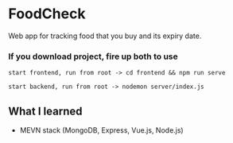 # FoodCheck

Web app for tracking food that you buy and its expiry date.

### If you download project, fire up both to use
```
start frontend, run from root -> cd frontend && npm run serve 

start backend, run from root -> nodemon server/index.js 
```

## What I learned

- MEVN stack (MongoDB, Express, Vue.js, Node.js)
